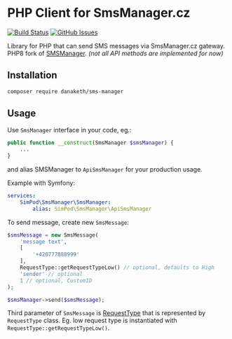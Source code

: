 # PHP Client for SmsManager.cz

[![Build Status](https://github.com/danaketh/SMSManager/actions/workflows/qa.yml/badge.svg)](https://github.com/danaketh/SMSManager)
[![GitHub Issues](https://img.shields.io/github/issues/danaketh/SMSManager.svg?style=flat-square)](https://github.com/danaketh/SMSManager/issues)

Library for PHP that can send SMS messages via SmsManager.cz gateway. PHP8 fork of [SMSManager](https://github.com/simPod/SMSManager). _(not all API methods are implemented for now)_

Installation
------------

```sh
composer require danaketh/sms-manager
```

Usage
-----

Use `SmsManager` interface in your code, eg.:

```php
public function __construct(SmsManager $smsManager) {
    ...
}
```

and alias SMSManager to `ApiSmsManager` for your production usage. 

Example with Symfony:

```yaml
services:
    SimPod\SmsManager\SmsManager:
        alias: SimPod\SmsManager\ApiSmsManager
```

To send message, create new `SmsMessage`:

```php
$smsMessage = new SmsMessage(
    'message text',
    [
        '+420777888999'
    ],
    RequestType::getRequestTypeLow() // optional, defaults to High
    'sender' // optional
    1 // optional, CustomID
);

$smsManager->send($smsMessage);
```

Third parameter of `SmsMessage` is [RequestType](https://smsmanager.cz/api/xml#noteRequestType) that is represented by `RequestType` class. Eg. low request type is instantiated with `RequestType::getRequestTypeLow()`.
